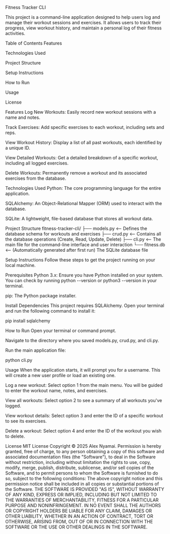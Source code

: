 
Fitness Tracker CLI

This project is a command-line application designed to help users log and manage their workout sessions and exercises. It allows users to track their progress, view workout history, and maintain a personal log of their fitness activities.

Table of Contents
Features

Technologies Used

Project Structure

Setup Instructions

How to Run

Usage

License

Features
Log New Workouts: Easily record new workout sessions with a name and notes.

Track Exercises: Add specific exercises to each workout, including sets and reps.

View Workout History: Display a list of all past workouts, each identified by a unique ID.

View Detailed Workouts: Get a detailed breakdown of a specific workout, including all logged exercises.

Delete Workouts: Permanently remove a workout and its associated exercises from the database.

Technologies Used
Python: The core programming language for the entire application.

SQLAlchemy: An Object-Relational Mapper (ORM) used to interact with the database.

SQLite: A lightweight, file-based database that stores all workout data.

Project Structure
fitness-tracker-cli/
├── models.py      <-- Defines the database schema for workouts and exercises
├── crud.py        <-- Contains all the database operations (Create, Read, Update, Delete)
├── cli.py         <-- The main file for the command-line interface and user interaction
└── fitness.db     <-- (Automatically generated after first run) The SQLite database file

Setup Instructions
Follow these steps to get the project running on your local machine.

Prerequisites
Python 3.x: Ensure you have Python installed on your system. You can check by running python --version or python3 --version in your terminal.

pip: The Python package installer.

Install Dependencies
This project requires SQLAlchemy. Open your terminal and run the following command to install it:

pip install sqlalchemy

How to Run
Open your terminal or command prompt.

Navigate to the directory where you saved models.py, crud.py, and cli.py.

Run the main application file:

python cli.py

Usage
When the application starts, it will prompt you for a username. This will create a new user profile or load an existing one.

Log a new workout: Select option 1 from the main menu. You will be guided to enter the workout name, notes, and exercises.

View all workouts: Select option 2 to see a summary of all workouts you've logged.

View workout details: Select option 3 and enter the ID of a specific workout to see its exercises.

Delete a workout: Select option 4 and enter the ID of the workout you wish to delete.

License
MIT License
Copyright © 2025 Alex Nyamai.
Permission is hereby granted, free of charge, to any person obtaining a copy of this software and associated documentation files (the "Software"), to deal in the Software without restriction, including without limitation the rights to use, copy, modify, merge, publish, distribute, sublicense, and/or sell copies of the Software, and to permit persons to whom the Software is furnished to do so, subject to the following conditions:
The above copyright notice and this permission notice shall be included in all copies or substantial portions of the Software.
THE SOFTWARE IS PROVIDED "AS IS", WITHOUT WARRANTY OF ANY KIND, EXPRESS OR IMPLIED, INCLUDING BUT NOT LIMITED TO THE WARRANTIES OF MERCHANTABILITY, FITNESS FOR A PARTICULAR PURPOSE AND NONINFRINGEMENT. IN NO EVENT SHALL THE AUTHORS OR COPYRIGHT HOLDERS BE LIABLE FOR ANY CLAIM, DAMAGES OR OTHER LIABILITY, WHETHER IN AN ACTION OF CONTRACT, TORT OR OTHERWISE, ARISING FROM, OUT OF OR IN CONNECTION WITH THE SOFTWARE OR THE USE OR OTHER DEALINGS IN THE SOFTWARE.